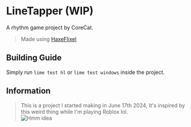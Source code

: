 # LineTapper (WIP)
A rhythm game project by CoreCat.
> Made using [HaxeFlixel](https://haxeflixel.com/)

## Building Guide
Simply run `lime test hl` or `lime test windows` inside the project.

## Information
> This is a project I started making in June 17th 2024, It's inspired by this weird thing while I'm playing Roblox lol.\
![Hmm idea](https://github.com/Core5570RYT/LineTapper/blob/main/assets/where-i-got-the-idea-from.gif?raw=true)